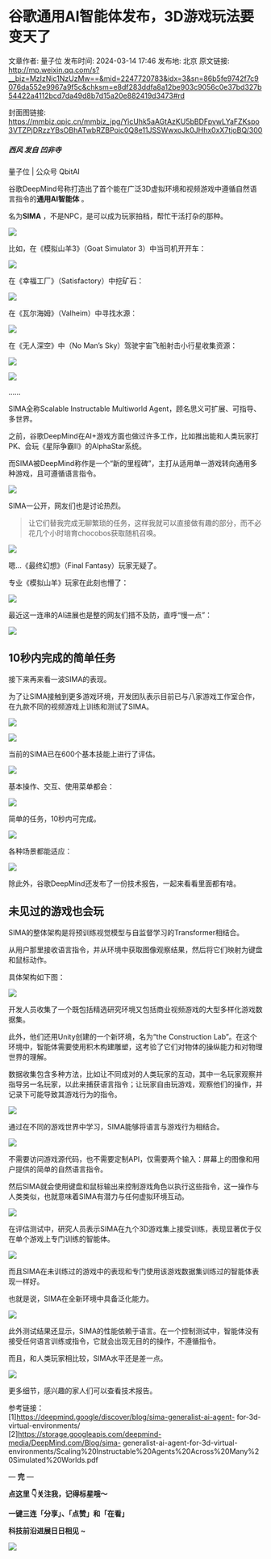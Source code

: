 # 谷歌通用AI智能体发布，3D游戏玩法要变天了

文章作者: 量子位
发布时间: 2024-03-14 17:46
发布地: 北京
原文链接: http://mp.weixin.qq.com/s?__biz=MzIzNjc1NzUzMw==&mid=2247720783&idx=3&sn=86b5fe9742f7c9076da552e9967a9f5c&chksm=e8df283ddfa8a12be903c9056c0e37bd327b54422a4112bcd7da49d8b7d15a20e882419d3473#rd

封面图链接: https://mmbiz.qpic.cn/mmbiz_jpg/YicUhk5aAGtAzKU5bBDFpvwLYaFZKspo3VTZPjDRzzYBsOBhATwbRZBPoic0Q8e11JSSWwxoJk0JHhx0xX7tjoBQ/300

##### 西风 发自 凹非寺  
量子位 | 公众号 QbitAI

谷歌DeepMind号称打造出了首个能在广泛3D虚拟环境和视频游戏中遵循自然语言指令的**通用AI智能体** 。

名为**SIMA** ，不是NPC，是可以成为玩家拍档，帮忙干活打杂的那种。

![](https://mmbiz.qpic.cn/mmbiz_png/YicUhk5aAGtAzKU5bBDFpvwLYaFZKspo3OhdKJwlsr5azTfiaHsKxgWmDNibLrBPzoq3ZjLEx1iasupKy3UhKLIjKg/640?wx_fmt=png&from=appmsg)

比如，在《模拟山羊3》（Goat Simulator 3）中当司机开开车：  

![](https://mmbiz.qpic.cn/mmbiz_gif/YicUhk5aAGtAzKU5bBDFpvwLYaFZKspo3F5yuH3ibEqjXsfEPqSZEG3Jia5ybgRJn8WgwRUPLauTkU8zP38LmXnRQ/640?wx_fmt=gif&from=appmsg)

在《幸福工厂》（Satisfactory）中挖矿石：

![](https://mmbiz.qpic.cn/mmbiz_gif/YicUhk5aAGtAzKU5bBDFpvwLYaFZKspo36ERP9gvBt4cJIcbNjOgSTlnkRWLrbQc5DgZmlF5iaewic7SVks9icYzAw/640?wx_fmt=gif&from=appmsg)

在《瓦尔海姆》（Valheim）中寻找水源：

![](https://mmbiz.qpic.cn/mmbiz_gif/YicUhk5aAGtAzKU5bBDFpvwLYaFZKspo3u48L3S7FVcc46TWY1Xzk5CYwsJ83LMHfZWXpGibxQ2xelMs78clzCjA/640?wx_fmt=gif&from=appmsg)

在《无人深空》中（No Man’s Sky）驾驶宇宙飞船射击小行星收集资源：

![](https://mmbiz.qpic.cn/mmbiz_gif/YicUhk5aAGtAzKU5bBDFpvwLYaFZKspo3D9EiboV24JjIaGbT5jveHiaULibxCUNjIoNXVmb90TEmZ9Y0BHmX9ianPg/640?wx_fmt=gif&from=appmsg)

![](https://mmbiz.qpic.cn/mmbiz_gif/YicUhk5aAGtAzKU5bBDFpvwLYaFZKspo33tlliaE07FBLWAdhdbeOBfdNZ45Fut8UIwjfyS3ROK7fNwO45OiaRhXg/640?wx_fmt=gif&from=appmsg)

……

SIMA全称Scalable Instructable Multiworld Agent，顾名思义可扩展、可指导、多世界。

之前，谷歌DeepMind在AI+游戏方面也做过许多工作，比如推出能和人类玩家打PK、会玩《星际争霸II》的AlphaStar系统。

而SIMA被DeepMind称作是一个“新的里程碑”，主打从适用单一游戏转向通用多种游戏，且可遵循语言指令。

![](https://mmbiz.qpic.cn/mmbiz_jpg/YicUhk5aAGtAzKU5bBDFpvwLYaFZKspo3icpg7oELxbiavVolFicz9SIasl9y2hooAKZnDMwlO3BoWoADiaFEZ61n3g/640?wx_fmt=jpeg&from=appmsg)

SIMA一公开，网友们也是讨论热烈。

> 让它们替我完成无聊繁琐的任务，这样我就可以直接做有趣的部分，而不必花几个小时培育chocobos获取随机召唤。

![](https://mmbiz.qpic.cn/mmbiz_png/YicUhk5aAGtAzKU5bBDFpvwLYaFZKspo3STJ9HIP4DiaWZrmsSXoNslOYrfAiazHCzCpxiaW29dK604oXiaJWy0LicGA/640?wx_fmt=png&from=appmsg)

嗯…《最终幻想》（Final Fantasy）玩家无疑了。

专业《模拟山羊》玩家在此刻也懵了：

![](https://mmbiz.qpic.cn/mmbiz_png/YicUhk5aAGtAzKU5bBDFpvwLYaFZKspo3TQPgqCjFtzncVMRmMcKGEt2eZ2X4iclGSGbGPOO8rBXiaJMX2q8xppPw/640?wx_fmt=png&from=appmsg)

最近这一连串的AI进展也是整的网友们措不及防，直呼“慢一点”：

![](https://mmbiz.qpic.cn/mmbiz_png/YicUhk5aAGtAzKU5bBDFpvwLYaFZKspo3uKSjLCCAEqjJ3icCcZ6d4CDoUEaCKsiaKPsyxnkNN3VFZViccC262NO1A/640?wx_fmt=png&from=appmsg)

## 10秒内完成的简单任务

接下来再来看一波SIMA的表现。

为了让SIMA接触到更多游戏环境，开发团队表示目前已与八家游戏工作室合作，在九款不同的视频游戏上训练和测试了SIMA。

![](https://mmbiz.qpic.cn/mmbiz_gif/YicUhk5aAGtAzKU5bBDFpvwLYaFZKspo3MB3xCd1EZJ0ulPsGnnHcjjnkjdZEq16Z9q4TgvEdreicco5oJqrtaDw/640?wx_fmt=gif&from=appmsg)

![](https://mmbiz.qpic.cn/mmbiz_gif/YicUhk5aAGtAzKU5bBDFpvwLYaFZKspo37xGAYmpEjeyOO9E5jicTPkEhx9D8VD31ElMUYa3byRKLWFWSgPjdKWw/640?wx_fmt=gif&from=appmsg)

当前的SIMA已在600个基本技能上进行了评估。

![](https://mmbiz.qpic.cn/mmbiz_gif/YicUhk5aAGtAzKU5bBDFpvwLYaFZKspo3jM9bd0YbCYaZH2QmgRljVdAflJdN2tKQYxXQxHE2XEZMUGZtibltvUA/640?wx_fmt=gif&from=appmsg)

基本操作、交互、使用菜单都会：

![](https://mmbiz.qpic.cn/mmbiz_gif/YicUhk5aAGtAzKU5bBDFpvwLYaFZKspo3j2pIYYNjBeqzVajUicx5s6sKS9RicvGqaIOLZFT4MuRBfVeic55YkZpww/640?wx_fmt=gif&from=appmsg)

简单的任务，10秒内可完成。

![](https://mmbiz.qpic.cn/mmbiz_gif/YicUhk5aAGtAzKU5bBDFpvwLYaFZKspo3GbVsgMctCPJua4yKhO2lnpANJRHs1iahStJHawjrZbbQ08aJ9hclfmg/640?wx_fmt=gif&from=appmsg)

各种场景都能适应：

![](https://mmbiz.qpic.cn/mmbiz_gif/YicUhk5aAGtAzKU5bBDFpvwLYaFZKspo3n0VibIEc1przpyhhBSQKbsmculvgfLnozMwibicjwaz0icA0kIBu1Lnzmw/640?wx_fmt=gif&from=appmsg)

除此外，谷歌DeepMind还发布了一份技术报告，一起来看看里面都有啥。

## 未见过的游戏也会玩

SIMA的整体架构是将预训练视觉模型与自监督学习的Transformer相结合。

从用户那里接收语言指令，并从环境中获取图像观察结果，然后将它们映射为键盘和鼠标动作。

具体架构如下图：

![](https://mmbiz.qpic.cn/mmbiz_png/YicUhk5aAGtAzKU5bBDFpvwLYaFZKspo3G72Q01xO5ZqwbnFLJDBeTXSFhrBTpRMicr3hacJCiawtQvGUXLas6MBQ/640?wx_fmt=png&from=appmsg)

开发人员收集了一个既包括精选研究环境又包括商业视频游戏的大型多样化游戏数据集。

此外，他们还用Unity创建的一个新环境，名为“the Construction
Lab”。在这个环境中，智能体需要使用积木构建雕塑，这考验了它们对物体的操纵能力和对物理世界的理解。

数据收集包含多种方法，比如让不同成对的人类玩家的互动，其中一名玩家观察并指导另一名玩家，以此来捕获语言指令；让玩家自由玩游戏，观察他们的操作，并记录下可能导致其游戏行为的指令。

![](https://mmbiz.qpic.cn/mmbiz_png/YicUhk5aAGtAzKU5bBDFpvwLYaFZKspo31p34cSMNts65q9wTkY7oyV5xSYgUI7KYvMbzj6NccjsnSNmH1dfHyw/640?wx_fmt=png&from=appmsg)

通过在不同的游戏世界中学习，SIMA能够将语言与游戏行为相结合。

![](https://mmbiz.qpic.cn/mmbiz_png/YicUhk5aAGtAzKU5bBDFpvwLYaFZKspo3FiazA7sssG5ZKh4QcqrJibCr5IdIPiaMDNEzia3meCEtKNlTKDc25tWXaw/640?wx_fmt=png&from=appmsg)

不需要访问游戏源代码，也不需要定制API，仅需要两个输入：屏幕上的图像和用户提供的简单的自然语言指令。

然后SIMA就会使用键盘和鼠标输出来控制游戏角色以执行这些指令，这一操作与人类类似，也就意味着SIMA有潜力与任何虚拟环境互动。

![](https://mmbiz.qpic.cn/mmbiz_png/YicUhk5aAGtAzKU5bBDFpvwLYaFZKspo3VZek1DN56NaWrtewwkOuJZ3HMNNOkDhYCjNpatRljGMGhPHRTn0S6g/640?wx_fmt=png&from=appmsg)

在评估测试中，研究人员表示SIMA在九个3D游戏集上接受训练，表现显著优于仅在单个游戏上专门训练的智能体。

![](https://mmbiz.qpic.cn/mmbiz_png/YicUhk5aAGtAzKU5bBDFpvwLYaFZKspo3BsMm9vDGs7P2kRmIlJXslIekWcccW03QR94UCXWecTPABYmH47yniaA/640?wx_fmt=png&from=appmsg)

而且SIMA在未训练过的游戏中的表现和专门使用该游戏数据集训练过的智能体表现一样好。

也就是说，SIMA在全新环境中具备泛化能力。

![](https://mmbiz.qpic.cn/mmbiz_png/YicUhk5aAGtAzKU5bBDFpvwLYaFZKspo3WkNVUfMPlrppadk1AvQVic6g7tZtPlXxANCq7uteu8jyspFzPJ41qFg/640?wx_fmt=png&from=appmsg)

此外测试结果还显示，SIMA的性能依赖于语言。在一个控制测试中，智能体没有接受任何语言训练或指令，它就会出现无目的的操作，不遵循指令。

而且，和人类玩家相比较，SIMA水平还是差一点。

![](https://mmbiz.qpic.cn/mmbiz_png/YicUhk5aAGtAzKU5bBDFpvwLYaFZKspo3y9o5EicCHmEux5ckC8ZNEx2KNk1FdYQGNjEIKv1Z7ibqfibPibUvicttuOA/640?wx_fmt=png&from=appmsg)

更多细节，感兴趣的家人们可以查看技术报告。

参考链接：  
[1]https://deepmind.google/discover/blog/sima-generalist-ai-agent-
for-3d-virtual-environments/  
[2]https://storage.googleapis.com/deepmind-media/DeepMind.com/Blog/sima-
generalist-ai-agent-for-3d-virtual-
environments/Scaling%20Instructable%20Agents%20Across%20Many%20Simulated%20Worlds.pdf

— **完** —

**点这里 👇关注我，记得标星哦～**

**一键三连「分享」、「点赞」和「在看」**

**科技前沿进展日日相见 ~**

![](https://mmbiz.qpic.cn/mmbiz_svg/g9RQicMD01M0tYoRQT2cMQRmPS5ZDyrrfzeksiay90KaDzlGBH61icqHxmgFKfvfXtVuwTHV740CDLAaXU1LIfZyoJEpYKcRIiaE/640?wx_fmt=svg)

